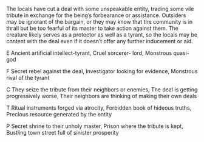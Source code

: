 The locals have cut a deal with some unspeakable entity, trading some vile tribute in exchange for the being’s forbearance or assistance. Outsiders may be ignorant of the bargain, or they may know that the community is in thrall but be too fearful of its master to take action against them. The creature likely serves as a protector as well as a tyrant, so the locals may be content with the deal even if it doesn’t offer any further inducement or aid.

E Ancient artificial intellect-tyrant, Cruel sorcerer- lord, Monstrous quasi-god

F Secret rebel against the deal, Investigator looking for evidence, Monstrous rival of the tyrant

C They seize the tribute from their neighbors or enemies, The deal is getting progressively worse, Their neighbors are thinking of making their own deals

T Ritual instruments forged via atrocity, Forbidden book of hideous truths, Precious resource generated by the entity

P Secret shrine to their unholy master, Prison where the tribute is kept, Bustling town street full of sinister prosperity